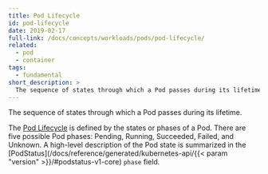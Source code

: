 ```yaml
---
title: Pod Lifecycle
id: pod-lifecycle
date: 2019-02-17
full-link: /docs/concepts/workloads/pods/pod-lifecycle/
related:
  - pod
  - container
tags:
  - fundamental
short_description: >
  The sequence of states through which a Pod passes during its lifetime.
---
```


The sequence of states through which a Pod passes during its lifetime.

<!--more-->

The [Pod Lifecycle](/docs/concepts/workloads/pods/pod-lifecycle/) is defined by the states or phases of a Pod. There are five possible Pod phases: Pending, Running, Succeeded, Failed, and Unknown. A high-level description of the Pod state is summarized in the [PodStatus](/docs/reference/generated/kubernetes-api/{{< param "version" >}}/#podstatus-v1-core) `phase` field.
